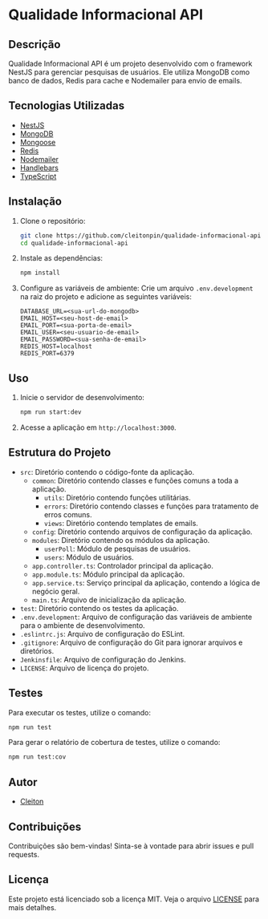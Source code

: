 # Qualidade Informacional API

## Descrição

Qualidade Informacional API é um projeto desenvolvido com o framework NestJS para gerenciar pesquisas de usuários. Ele utiliza MongoDB como banco de dados, Redis para cache e Nodemailer para envio de emails.

## Tecnologias Utilizadas

- [NestJS](https://nestjs.com/)
- [MongoDB](https://www.mongodb.com/)
- [Mongoose](https://mongoosejs.com/)
- [Redis](https://redis.io/)
- [Nodemailer](https://nodemailer.com/)
- [Handlebars](https://handlebarsjs.com/)
- [TypeScript](https://www.typescriptlang.org/)

## Instalação

1. Clone o repositório:

    ```bash
    git clone https://github.com/cleitonpin/qualidade-informacional-api.git
    cd qualidade-informacional-api
    ```

2. Instale as dependências:

    ```bash
    npm install
    ```

3. Configure as variáveis de ambiente:
    Crie um arquivo `.env.development` na raiz do projeto e adicione as seguintes variáveis:

    ```env
    DATABASE_URL=<sua-url-do-mongodb>
    EMAIL_HOST=<seu-host-de-email>
    EMAIL_PORT=<sua-porta-de-email>
    EMAIL_USER=<seu-usuario-de-email>
    EMAIL_PASSWORD=<sua-senha-de-email>
    REDIS_HOST=localhost
    REDIS_PORT=6379
    ```

## Uso

1. Inicie o servidor de desenvolvimento:

    ```bash
    npm run start:dev
    ```

2. Acesse a aplicação em `http://localhost:3000`.

## Estrutura do Projeto

- `src`: Diretório contendo o código-fonte da aplicação.
  - `common`: Diretório contendo classes e funções comuns a toda a aplicação.
    - `utils`: Diretório contendo funções utilitárias.
    - `errors`: Diretório contendo classes e funções para tratamento de erros comuns.
    - `views`: Diretório contendo templates de emails.
  - `config`: Diretório contendo arquivos de configuração da aplicação.
  - `modules`: Diretório contendo os módulos da aplicação.
    - `userPoll`: Módulo de pesquisas de usuários.
    - `users`: Módulo de usuários.
  - `app.controller.ts`: Controlador principal da aplicação.
  - `app.module.ts`: Módulo principal da aplicação.
  - `app.service.ts`: Serviço principal da aplicação, contendo a lógica de negócio geral.
  - `main.ts`: Arquivo de inicialização da aplicação.
- `test`: Diretório contendo os testes da aplicação.
- `.env.development`: Arquivo de configuração das variáveis de ambiente para o ambiente de desenvolvimento.
- `.eslintrc.js`: Arquivo de configuração do ESLint.
- `.gitignore`: Arquivo de configuração do Git para ignorar arquivos e diretórios.
- `Jenkinsfile`: Arquivo de configuração do Jenkins.
- `LICENSE`: Arquivo de licença do projeto.

## Testes

Para executar os testes, utilize o comando:

```bash
npm run test
```

Para gerar o relatório de cobertura de testes, utilize o comando:

```bash
npm run test:cov
```

## Autor

- [Cleiton](github.com/cleitonpin)

## Contribuições

Contribuições são bem-vindas! Sinta-se à vontade para abrir issues e pull requests.

## Licença

Este projeto está licenciado sob a licença MIT. Veja o arquivo [LICENSE](LICENSE) para mais detalhes.
